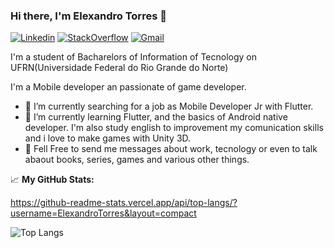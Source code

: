 ### Hi there, I'm Elexandro Torres 👋

[![Linkedin](https://img.shields.io/badge/LinkedIn-blue?style=for-the-badge&logo=Linkedin)](https://https://www.linkedin.com/in/elexandrotorres/)
[![StackOverflow](https://img.shields.io/badge/Stackoverflow-lightgrey?style=for-the-badge&logo=stack-overflow)](https://stackexchange.com/users/23494176/elexandro-torres)
[![Gmail](https://img.shields.io/badge/-Gmail-c14438?style=for-the-badge&logo=Gmail&logoColor=white&link=mailto:elexandro.torres@gmail.com)](elexandro.torres@gmail.com)

I'm a student of Bacharelors of Information of Tecnology on UFRN(Universidade Federal do Rio Grande do Norte)

I'm a Mobile developer an passionate of game developer.

- 🔭 I’m currently searching for a job as Mobile Developer Jr with Flutter.
- 🌱 I’m currently learning Flutter, and the basics of Android native developer. I'm also study english to improvement my comunication skills and i love to make games with Unity 3D.
- 💬 Fell Free to send me messages about work, tecnology or even to  talk abaout books, series, games and various other things.

📈 **My GitHub Stats:**

https://github-readme-stats.vercel.app/api/top-langs/?username=ElexandroTorres&layout=compact

![Top Langs](https://github-readme-stats.vercel.app/api/top-langs/?username=ElexandroTorres&layout=compact)
